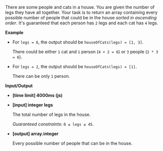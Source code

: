 ﻿There are some people and cats in a house. You are given the number of legs they have all together. Your task is to return an array containing every possible number of people that could be in the house _sorted in ascending order_. It's guaranteed that each person has `2` legs and each cat has `4` legs.

**Example**

*   For `legs = 6`, the output should be
    `houseOfCats(legs) = [1, 3]`.

    There could be either `1` cat and `1` person (`4 + 2 = 6`) or `3` people (`2 * 3 = 6`).

*   For `legs = 2`, the output should be
    `houseOfCats(legs) = [1]`.

    There can be only `1` person.

**Input/Output**

*   **[time limit] 4000ms (js)**

*   **[input] integer legs**

    The total number of legs in the house.

    _Guaranteed constraints:_
    `0 ≤ legs ≤ 45`.

*   **[output] array.integer**

    Every possible number of people that can be in the house.